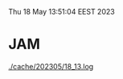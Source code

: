 Thu 18 May 13:51:04 EEST 2023
# JAM
<a href='./cache/202305/18_13.log'>./cache/202305/18_13.log</a>
